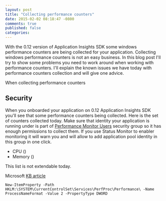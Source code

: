 ```yaml
---
layout: post
title: "Collecting performance counters"
date: 2015-02-02 08:18:47 -0800
comments: true
published: false
categories: 
---
```

With the 0.12 version of Application Insights SDK some windows performance counters are being collected for your application. Collecting windows performance counters is not an easy business. In this blog post I'll try to show some problems you need to work around when working with performance counters. I'll explain the known issues we have today with performance counters collection and will give one advice. 

When collecting performance counters 

Security
--------

When you onboarded your application on 0.12 Application Insights SDK you'll see that some performance counters being collected. Here is the set of counters collected today. Make sure that identity your application is running under is part of [Performance Monitor Users](https://technet.microsoft.com/en-us/library/cc785098.aspx) security group so it has enough permissions to collect them. If you use Status Monitor to enabler monitoring it will warn you and will allow to add application pool identity in this group in one click.  


- CPU ()
- Memory ()



This list is not extendable today. 


Microsoft [KB article](http://support.microsoft.com/kb/281884) 

```
New-ItemProperty -Path HKLM:\SYSTEM\CurrentControlSet\Services\PerfProc\Performance\ -Name ProcessNameFormat -Value 2 -PropertyType DWORD
```